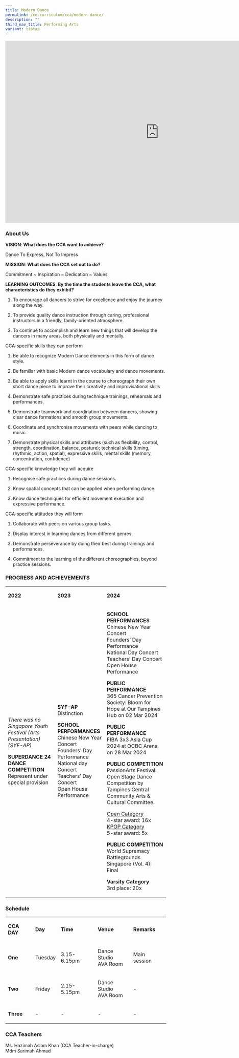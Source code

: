 ```yaml
---
title: Modern Dance
permalink: /co-curriculum/cca/modern-dance/
description: ""
third_nav_title: Performing Arts
variant: tiptap
---
```

<div class="iframe-wrapper">
<iframe height="569" width="960" allowfullscreen="true" frameborder="0" src="https://docs.google.com/presentation/d/1zA5anmO-LzqNNKqbvyGnrs2i8jKZTPGuAdKBam4F92U/embed?start=true&amp;loop=true&amp;delayms=3000"></iframe>
</div>
<h3>About Us</h3>
<p><strong>VISION</strong>:<strong> What does the CCA want to achieve?&nbsp;</strong>
</p>
<p>Dance To Express, Not To Impress</p>
<p><strong>MISSION</strong>: <strong>What does the CCA set out to do?</strong>
</p>
<p>Commitment ~ Inspiration ~ Dedication ~ Values</p>
<p><strong>LEARNING OUTCOMES</strong>:<strong> By the time the students leave the CCA, what characteristics do they exhibit?</strong>
</p>
<ol data-tight="true" class="tight">
<li>
<p>To encourage all dancers to strive for excellence and enjoy the journey
along the way.</p>
</li>
<li>
<p>To provide quality dance instruction through caring, professional instructors
in a friendly, family-oriented atmosphere.</p>
</li>
<li>
<p>To continue to accomplish and learn new things that will develop the dancers
in many areas, both physically and mentally.</p>
</li>
</ol>
<p>CCA-specific skills they can perform</p>
<ol data-tight="true" class="tight">
<li>
<p>Be able to recognize Modern Dance elements in this form of dance style.</p>
</li>
<li>
<p>Be familiar with basic Modern dance vocabulary and dance movements.</p>
</li>
<li>
<p>Be able to apply skills learnt in the course to choreograph their own
short dance piece to improve their creativity and improvisational skills</p>
</li>
<li>
<p>Demonstrate safe practices during technique trainings, rehearsals and
performances.</p>
</li>
<li>
<p>Demonstrate teamwork and coordination between dancers, showing clear dance
formations and smooth group movements.</p>
</li>
<li>
<p>Coordinate and synchronise movements with peers while dancing to music.</p>
</li>
<li>
<p>Demonstrate physical skills and attributes (such as flexibility, control,
strength, coordination, balance, posture); technical skills (timing, rhythmic,
action, spatial), expressive skills, mental skills (memory, concentration,
confidence)</p>
</li>
</ol>
<p>CCA-specific knowledge they will acquire</p>
<ol data-tight="true" class="tight">
<li>
<p>Recognise safe practices during dance sessions.</p>
</li>
<li>
<p>Know spatial concepts that can be applied when performing dance.</p>
</li>
<li>
<p>Know dance techniques for efficient movement execution and expressive
performance.</p>
</li>
</ol>
<p>CCA-specific attitudes they will form</p>
<ol data-tight="true" class="tight">
<li>
<p>Collaborate with peers on various group tasks.</p>
</li>
<li>
<p>Display interest in learning dances from different genres.</p>
</li>
<li>
<p>Demonstrate perseverance by doing their best during trainings and performances.</p>
</li>
<li>
<p>Commitment to the learning of the different choreographies, beyond practice
sessions.</p>
</li>
</ol>
<h3>PROGRESS AND ACHIEVEMENTS</h3>
<table style="minWidth: 75px">
<colgroup>
<col>
<col>
<col>
</colgroup>
<tbody>
<tr>
<td rowspan="1" colspan="1">
<p><strong>2022</strong>
</p>
</td>
<td rowspan="1" colspan="1">
<p><strong>2023</strong>
</p>
</td>
<td rowspan="1" colspan="1">
<p><strong>2024</strong>
</p>
</td>
</tr>
<tr>
<td rowspan="1" colspan="1">
<p><em>There was no Singapore Youth Festival (Arts Presentation) (SYF-AP)</em>
</p>
<p><strong>SUPERDANCE 24 DANCE COMPETITION</strong>
<br>Represent under special provision</p>
</td>
<td rowspan="1" colspan="1">
<p><strong>SYF-AP</strong>
<br>Distinction</p>
<p><strong>SCHOOL PERFORMANCES<br></strong>Chinese New Year Concert
<br>Founders’ Day Performance
<br>National day Concert
<br>Teachers’ Day Concert
<br>Open House Performance</p>
</td>
<td rowspan="1" colspan="1">
<p><strong>SCHOOL PERFORMANCES<br></strong>Chinese New Year Concert
<br>Founders’ Day Performance
<br>National Day Concert
<br>Teachers’ Day Concert
<br>Open House Performance<strong>&nbsp;</strong>
</p>
<p><strong>PUBLIC PERFORMANCE</strong>
<br>365 Cancer Prevention Society: Bloom for Hope at Our Tampines Hub on 02
Mar 2024</p>
<p><strong>PUBLIC PERFORMANCE</strong>
<br>FIBA 3x3 Asia Cup 2024 at OCBC Arena on 28 Mar 2024</p>
<p><strong>PUBLIC COMPETITION</strong>
<br>PassionArts Festival: Open Stage Dance Competition by Tampines Central
Community Arts &amp; Cultural Committee.</p>
<p><u>Open Category</u><strong><br></strong>4-star award: 16x<strong><br></strong><u>KPOP Category</u><strong><br></strong>5-star
award: 5x</p>
<p><strong>PUBLIC COMPETITION</strong>
<br>World Supremacy Battlegrounds Singapore (Vol. 4): Final</p>
<p><strong>Varsity Category<br></strong>3rd place: 20x</p>
</td>
</tr>
</tbody>
</table>
<h3>Schedule</h3>
<table style="minWidth: 125px">
<colgroup>
<col>
<col>
<col>
<col>
<col>
</colgroup>
<tbody>
<tr>
<td rowspan="1" colspan="1">
<p><strong>CCA DAY</strong>
</p>
</td>
<td rowspan="1" colspan="1">
<p><strong>Day</strong>
</p>
</td>
<td rowspan="1" colspan="1">
<p><strong>Time</strong>
</p>
</td>
<td rowspan="1" colspan="1">
<p><strong>Venue</strong>
</p>
</td>
<td rowspan="1" colspan="1">
<p><strong>Remarks</strong>
</p>
</td>
</tr>
<tr>
<td rowspan="1" colspan="1">
<p><strong>One</strong>
</p>
</td>
<td rowspan="1" colspan="1">
<p>Tuesday</p>
</td>
<td rowspan="1" colspan="1">
<p>3.15-6.15pm</p>
</td>
<td rowspan="1" colspan="1">
<p>Dance Studio
<br>AVA Room</p>
</td>
<td rowspan="1" colspan="1">
<p>Main session</p>
</td>
</tr>
<tr>
<td rowspan="1" colspan="1">
<p><strong>Two</strong>
</p>
</td>
<td rowspan="1" colspan="1">
<p>Friday</p>
</td>
<td rowspan="1" colspan="1">
<p>2.15-5.15pm</p>
</td>
<td rowspan="1" colspan="1">
<p>Dance Studio
<br>AVA Room</p>
</td>
<td rowspan="1" colspan="1">
<p>-</p>
</td>
</tr>
<tr>
<td rowspan="1" colspan="1">
<p><strong>Three</strong>
</p>
</td>
<td rowspan="1" colspan="1">
<p>-</p>
</td>
<td rowspan="1" colspan="1">
<p>-</p>
</td>
<td rowspan="1" colspan="1">
<p>-</p>
</td>
<td rowspan="1" colspan="1">
<p>-</p>
</td>
</tr>
</tbody>
</table>
<h3>CCA Teachers</h3>
<p>Ms. Hazimah Aslam Khan (CCA Teacher-in-charge)
<br>Mdm Sarimah Ahmad</p>